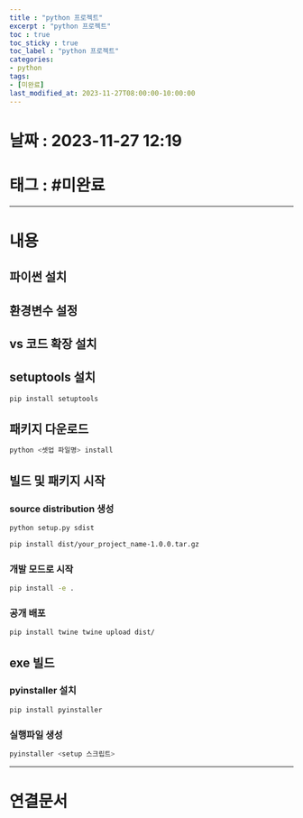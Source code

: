 ```yaml
---
title : "python 프로젝트"
excerpt : "python 프로젝트"
toc : true
toc_sticky : true
toc_label : "python 프로젝트"
categories:
- python
tags:
- [미완료]
last_modified_at: 2023-11-27T08:00:00-10:00:00
---
```


# 날짜 : 2023-11-27 12:19

# 태그 : #미완료 
---

# 내용

## 파이썬 설치

## 환경변수 설정

## vs 코드 확장 설치

## setuptools 설치

```bash
pip install setuptools
```

## 패키지 다운로드

```bash
python <셋업 파일명> install
```

## 빌드 및 패키지 시작

### source distribution 생성

```bash
python setup.py sdist
```

```bash
pip install dist/your_project_name-1.0.0.tar.gz
```

### 개발 모드로 시작

```bash
pip install -e .
```

### 공개 배포

```bash
pip install twine twine upload dist/
```

## exe 빌드

### pyinstaller 설치

```bash
pip install pyinstaller
```

### 실행파일 생성

```bash
pyinstaller <setup 스크립트>
```

---

# 연결문서
